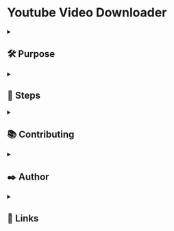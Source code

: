 
# Youtube Video Downloader

<!-- --- DEPLOYMENT STATUS CODE ---

Deployment Status: [![Deploy to Heroku](https://github.com/hassanaftab93/REPO-NAME/actions/workflows/main.yml/badge.svg?branch=main)](https://github.com/hassanaftab93/REPO-NAME/actions/workflows/main.yml)

-->
<!-- --- FORMAT OF MARK DOWN WITH COLLAPSIBLE MENU ---
<details>
  <summary>
    <h2>
      
    </h2>
  </summary>

</details>
-->
<!---------------------------------------- SECTION DIVIDER ---------------------------------------->

<details>
  <summary>
    <h2>
      🛠 Purpose
    </h2>
  </summary>
  There is no need for YouTube Premium!
  
  You can download ANY Video on YouTube to your Machine for free, using this little program.

  This Shell script uses a python library to download a youtube video from the given URL
</details>

<!---------------------------------------- SECTION DIVIDER ---------------------------------------->
<details>
  <summary>
    <h2>
      📑 Steps
    </h2>
  </summary>
  Clone this Repo

  ```bash
  git clone https://github.com/hassanaftab93/YOUTUBE-DOWNLOADER.git
  ```

  Create a Virtual Environment for this Project

  ```bash
  python -m venv venv
  ```

  Activate Virtual Environment for this Project

  Windows:
  ```bash
  source venv/Scripts/activate
  ```
  Linux:
  ```bash
  source ./venv/bin/activate
  ```

  Install the Required Libraries

  ```bash
  pip install -r requirements.txt
  ```

  Update the PyTube package to the latest release

  ```bash
  python -m pip install --upgrade pytube
  python3 -m pip install git+https://github.com/pytube/pytube
  ```

  Run the File 'yt.sh'

  ```bash
    sh yt.sh
  ```
</details>

<!---------------------------------------- SECTION DIVIDER ---------------------------------------->
<details>
  <summary>
    <h2>
      📚 Contributing
    </h2>
  </summary>

  Click here to learn more about: [Contributions](./docs/CONTRIBUTING.md)
</details>

<!---------------------------------------- SECTION DIVIDER ---------------------------------------->
<details>
  <summary>
    <h2>
      ✒️ Author
    </h2>
  </summary>

  <!--
  Add More Contributors/Authors here using the following line of code:
  - [@username](https://www.github.com/username)
  -->

  - [@hassanaftab93](https://www.github.com/hassanaftab93)

</details>

<!---------------------------------------- SECTION DIVIDER ---------------------------------------->
<details>
  <summary>
    <h2>
      🔗 Links
    </h2>
  </summary>

<!--

  Add your links here in the table below:
  Remove my Table and use your own links.

  |Type|Link|
  |:--:|:--:|
  |Portfolio| PORTFOLIO_LINK_HERE |
  |LinkedIn| LINKEDIN_LINK_HERE |

-->

  |Type|Link|
  |:--:|:--:|
  | Portfolio | [![portfolio](https://img.shields.io/badge/my_portfolio-000?style=for-the-badge&logo=ko-fi&logoColor=white)](https://linktr.ee/hassanaftab) |
  | LinkedIn | [![linkedin](https://img.shields.io/badge/linkedin-0A66C2?style=for-the-badge&logo=linkedin&logoColor=white)](https://www.linkedin.com/in/hassanaftab93/) |
</details>

<!---------------------------------------- SECTION DIVIDER ---------------------------------------->

